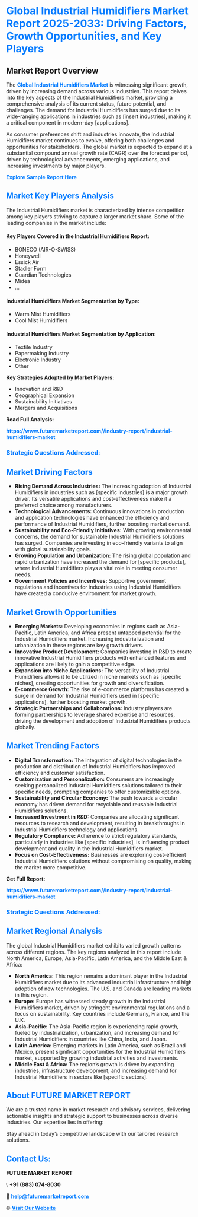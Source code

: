 <h1 style="color: #007BFF;">Global Industrial Humidifiers Market Report 2025-2033: Driving Factors, Growth Opportunities, and Key Players</h1>

<section id="overview">
<h2>Market Report Overview</h2>
<p>The <a href="https://www.futuremarketreport.com//industry-report/industrial-humidifiers-market" style="color: #007BFF; text-decoration: none;"><strong>Global Industrial Humidifiers Market</strong></a> is witnessing significant growth, driven by increasing demand across various industries. This report delves into the key aspects of the Industrial Humidifiers market, providing a comprehensive analysis of its current status, future potential, and challenges. The demand for Industrial Humidifiers has surged due to its wide-ranging applications in industries such as [insert industries], making it a critical component in modern-day [applications].</p>
<p>As consumer preferences shift and industries innovate, the Industrial Humidifiers market continues to evolve, offering both challenges and opportunities for stakeholders. The global market is expected to expand at a substantial compound annual growth rate (CAGR) over the forecast period, driven by technological advancements, emerging applications, and increasing investments by major players.</p>
</section>

<section id="overview">
<p><a href="https://www.futuremarketreport.com//request-sample/reportId=89615" style="color: #007BFF; text-decoration: none;"><strong>Explore Sample Report Here</strong></a></p>
</section>

<section id="key-players">
<h2 style="color: #007BFF;">Market Key Players Analysis</h2>
<p>The Industrial Humidifiers market is characterized by intense competition among key players striving to capture a larger market share. Some of the leading companies in the market include:</p>
<h4>Key Players Covered in the Industrial Humidifiers Report:</h4>
<ul><li>BONECO (AIR-O-SWISS)</li><li>Honeywell</li><li>Essick Air</li><li>Stadler Form</li><li>Guardian Technologies</li><li>Midea</li><li>...</li></ul>
<h4>Industrial Humidifiers Market Segmentation by Type:</h4>
<ul><li>Warm Mist Humidifiers</li><li>Cool Mist Humidifiers</li></ul>

<h4>Industrial Humidifiers Market Segmentation by Application:</h4>
<ul><li>Textile Industry</li><li>Papermaking Industry</li><li>Electronic Industry</li><li>Other</li></ul>
<p><strong>Key Strategies Adopted by Market Players:</strong></p>
<ul>
<li>Innovation and R&D</li>
<li>Geographical Expansion</li>
<li>Sustainability Initiatives</li>
<li>Mergers and Acquisitions</li>
</ul>
</section>

<section>
<p><strong>Read Full Analysis: </strong></p><a href="https://www.futuremarketreport.com//industry-report/industrial-humidifiers-market" style="color: #007BFF; text-decoration: none;"><strong>https://www.futuremarketreport.com//industry-report/industrial-humidifiers-market</strong></a>
<h3 style="color: #007BFF;">Strategic Questions Addressed:</h3>
</section>

<section id="driving-factors">
<h2 style="color: #007BFF;">Market Driving Factors</h2>
<ul>
<li><strong>Rising Demand Across Industries:</strong> The increasing adoption of Industrial Humidifiers in industries such as [specific industries] is a major growth driver. Its versatile applications and cost-effectiveness make it a preferred choice among manufacturers.</li>
<li><strong>Technological Advancements:</strong> Continuous innovations in production and application technologies have enhanced the efficiency and performance of Industrial Humidifiers, further boosting market demand.</li>
<li><strong>Sustainability and Eco-Friendly Initiatives:</strong> With growing environmental concerns, the demand for sustainable Industrial Humidifiers solutions has surged. Companies are investing in eco-friendly variants to align with global sustainability goals.</li>
<li><strong>Growing Population and Urbanization:</strong> The rising global population and rapid urbanization have increased the demand for [specific products], where Industrial Humidifiers plays a vital role in meeting consumer needs.</li>
<li><strong>Government Policies and Incentives:</strong> Supportive government regulations and incentives for industries using Industrial Humidifiers have created a conducive environment for market growth.</li>
</ul>
</section>

<section id="growth-opportunities">
<h2 style="color: #007BFF;">Market Growth Opportunities</h2>
<ul>
<li><strong>Emerging Markets:</strong> Developing economies in regions such as Asia-Pacific, Latin America, and Africa present untapped potential for the Industrial Humidifiers market. Increasing industrialization and urbanization in these regions are key growth drivers.</li>
<li><strong>Innovative Product Development:</strong> Companies investing in R&D to create innovative Industrial Humidifiers products with enhanced features and applications are likely to gain a competitive edge.</li>
<li><strong>Expansion into Niche Applications:</strong> The versatility of Industrial Humidifiers allows it to be utilized in niche markets such as [specific niches], creating opportunities for growth and diversification.</li>
<li><strong>E-commerce Growth:</strong> The rise of e-commerce platforms has created a surge in demand for Industrial Humidifiers used in [specific applications], further boosting market growth.</li>
<li><strong>Strategic Partnerships and Collaborations:</strong> Industry players are forming partnerships to leverage shared expertise and resources, driving the development and adoption of Industrial Humidifiers products globally.</li>
</ul>
</section>

<section id="trending-factors">
<h2 style="color: #007BFF;">Market Trending Factors</h2>
<ul>
<li><strong>Digital Transformation:</strong> The integration of digital technologies in the production and distribution of Industrial Humidifiers has improved efficiency and customer satisfaction.</li>
<li><strong>Customization and Personalization:</strong> Consumers are increasingly seeking personalized Industrial Humidifiers solutions tailored to their specific needs, prompting companies to offer customizable options.</li>
<li><strong>Sustainability and Circular Economy:</strong> The push towards a circular economy has driven demand for recyclable and reusable Industrial Humidifiers solutions.</li>
<li><strong>Increased Investment in R&D:</strong> Companies are allocating significant resources to research and development, resulting in breakthroughs in Industrial Humidifiers technology and applications.</li>
<li><strong>Regulatory Compliance:</strong> Adherence to strict regulatory standards, particularly in industries like [specific industries], is influencing product development and quality in the Industrial Humidifiers market.</li>
<li><strong>Focus on Cost-Effectiveness:</strong> Businesses are exploring cost-efficient Industrial Humidifiers solutions without compromising on quality, making the market more competitive.</li>
</ul>
</section>

<section>
<p><strong>Get Full Report: </strong></p><a href="https://www.futuremarketreport.com//industry-report/industrial-humidifiers-market" style="color: #007BFF; text-decoration: none;"><strong>https://www.futuremarketreport.com//industry-report/industrial-humidifiers-market</strong></a>
<h3 style="color: #007BFF;">Strategic Questions Addressed:</h3>
</section>


<section id="regional-analysis">
<h2 style="color: #007BFF;">Market Regional Analysis</h2>
<p>The global Industrial Humidifiers market exhibits varied growth patterns across different regions. The key regions analyzed in this report include North America, Europe, Asia-Pacific, Latin America, and the Middle East & Africa:</p>
<ul>
<li><strong>North America:</strong> This region remains a dominant player in the Industrial Humidifiers market due to its advanced industrial infrastructure and high adoption of new technologies. The U.S. and Canada are leading markets in this region.</li>
<li><strong>Europe:</strong> Europe has witnessed steady growth in the Industrial Humidifiers market, driven by stringent environmental regulations and a focus on sustainability. Key countries include Germany, France, and the U.K.</li>
<li><strong>Asia-Pacific:</strong> The Asia-Pacific region is experiencing rapid growth, fueled by industrialization, urbanization, and increasing demand for Industrial Humidifiers in countries like China, India, and Japan.</li>
<li><strong>Latin America:</strong> Emerging markets in Latin America, such as Brazil and Mexico, present significant opportunities for the Industrial Humidifiers market, supported by growing industrial activities and investments.</li>
<li><strong>Middle East & Africa:</strong> The region’s growth is driven by expanding industries, infrastructure development, and increasing demand for Industrial Humidifiers in sectors like [specific sectors].</li>
</ul>
</section>

<footer>
<h2 style="color: #007BFF;">About FUTURE MARKET REPORT</h2>
<p>We are a trusted name in market research and advisory services, delivering actionable insights and strategic support to businesses across diverse industries. Our expertise lies in offering:</p>

<p>Stay ahead in today’s competitive landscape with our tailored research solutions.</p>

<h2 style="color: #007BFF;">Contact Us:</h2>
<p><strong>FUTURE MARKET REPORT</strong></p>
<p>📞 <strong>+91 (883) 074-8030</strong></p>
<p>📧 <strong><a href="mailto:help@futuremarketreport.com" style="color: #007BFF;">help@futuremarketreport.com</a></strong></p>
<p>🌐 <strong><a href="https://www.futuremarketreport.com/" style="color: #007BFF;">Visit Our Website</a></strong></p>
</footer>
